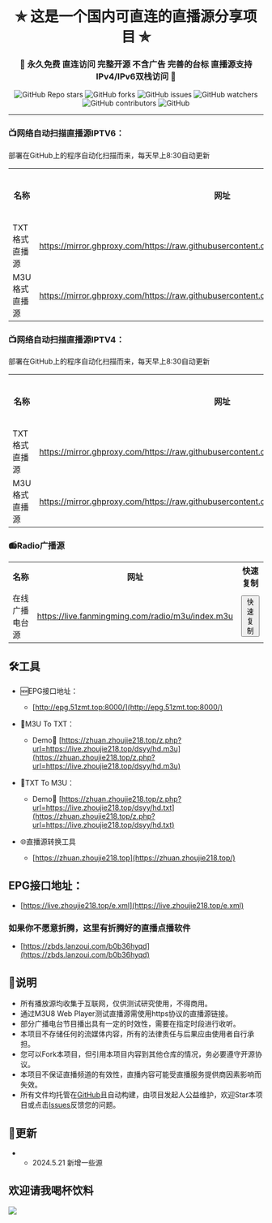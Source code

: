 

<h1 align="center"> ✯ 这是一个国内可直连的直播源分享项目 ✯ </h1>

<h3 align="center">🔕 永久免费 直连访问 完整开源 不含广告 完善的台标 直播源支持IPv4/IPv6双栈访问 🔕</h3>

<p align="center">
<img alt="GitHub Repo stars" src="https://img.shields.io/github/stars/vbskycn/iptv">
<img alt="GitHub forks" src="https://img.shields.io/github/forks/vbskycn/iptv">
<img alt="GitHub issues" src="https://img.shields.io/github/issues/vbskycn/iptv">
<img alt="GitHub watchers" src="https://img.shields.io/github/watchers/vbskycn/iptv">
<img alt="GitHub contributors" src="https://img.shields.io/github/contributors/vbskycn/iptv">
<img alt="GitHub" src="https://img.shields.io/github/license/vbskycn/iptv">
</p>



---

### 📺网络自动扫描直播源IPTV6：

部署在GitHub上的程序自动化扫描而来，每天早上8:30自动更新



<table style="width:100%">
  <tr>
    <th>名称</th>
    <th>网址</th>
    <th>快速复制</th>
  </tr>
  <tr>
    <td>TXT格式直播源</td>
    <td><a href="https://mirror.ghproxy.com/https://raw.githubusercontent.com/vbskycn/iptv6/master/iptv6.txt">https://mirror.ghproxy.com/https://raw.githubusercontent.com/vbskycn/iptv6/master/iptv6.txt</a></td>
    <td><button onclick="copyToClipboard('https://mirror.ghproxy.com/https://raw.githubusercontent.com/vbskycn/iptv6/master/iptv6.txt')">快速复制</button></td>
  </tr>
  <tr>
    <td>M3U格式直播源</td>
    <td><a href="https://mirror.ghproxy.com/https://raw.githubusercontent.com/vbskycn/iptv6/master/iptv6.m3u">https://mirror.ghproxy.com/https://raw.githubusercontent.com/vbskycn/iptv6/master/iptv6.m3u</a></td>
    <td><button onclick="copyToClipboard('https://mirror.ghproxy.com/https://raw.githubusercontent.com/vbskycn/iptv6/master/iptv6.m3u')">快速复制</button></td>
  </tr>
</table>


<script>
function copyToClipboard(text) {
  const input = document.createElement('textarea');
  input.innerHTML = text;
  document.body.appendChild(input);
  input.select();
  document.execCommand('copy');
  document.body.removeChild(input);
  alert('已复制到剪贴板');
}
</script>

### 

### 📺网络自动扫描直播源IPTV4：

部署在GitHub上的程序自动化扫描而来，每天早上8:30自动更新

<table style="width:100%">
  <tr>
    <th>名称</th>
    <th>网址</th>
    <th>快速复制</th>
  </tr>
  <tr>
    <td>TXT格式直播源</td>
    <td><a href="https://mirror.ghproxy.com/https://raw.githubusercontent.com/vbskycn/iptv6/master/iptv4.txt">https://mirror.ghproxy.com/https://raw.githubusercontent.com/vbskycn/iptv6/master/iptv4.txt</a></td>
    <td><button onclick="copyToClipboard('https://mirror.ghproxy.com/https://raw.githubusercontent.com/vbskycn/iptv6/master/iptv4.txt')">快速复制</button></td>
  </tr>
  <tr>
    <td>M3U格式直播源</td>
    <td><a href="https://mirror.ghproxy.com/https://raw.githubusercontent.com/vbskycn/iptv6/master/iptv4.m3u">https://mirror.ghproxy.com/https://raw.githubusercontent.com/vbskycn/iptv6/master/iptv4.m3u</a></td>
    <td><button onclick="copyToClipboard('https://mirror.ghproxy.com/https://raw.githubusercontent.com/vbskycn/iptv6/master/iptv4.m3u')">快速复制</button></td>
  </tr>
</table>


<script>
function copyToClipboard(text) {
  const input = document.createElement('textarea');
  input.innerHTML = text;
  document.body.appendChild(input);
  input.select();
  document.execCommand('copy');
  document.body.removeChild(input);
  alert('已复制到剪贴板');
}
</script>


### 


### 📻Radio广播源

<table style="width:100%">
  <tr>
    <th>名称</th>
    <th>网址</th>
    <th>快速复制</th>
  </tr>
  <tr>
    <td>在线广播电台源</td>
    <td><a href="https://live.fanmingming.com/radio/m3u/index.m3u">https://live.fanmingming.com/radio/m3u/index.m3u</a></td>
    <td><button onclick="copyToClipboard('https://live.fanmingming.com/radio/m3u/index.m3u')">快速复制</button></td>
  </tr>
</table>





## 🛠️工具
- 🆕EPG接口地址：
  -  [http://epg.51zmt.top:8000/](http://epg.51zmt.top:8000/)
- 📄M3U To TXT：
  - Demo🔗 [https://zhuan.zhoujie218.top/z.php?url=https://live.zhoujie218.top/dsyy/hd.m3u](https://zhuan.zhoujie218.top/z.php?url=https://live.zhoujie218.top/dsyy/hd.m3u)
- 📄TXT To M3U：

  - Demo🔗 [https://zhuan.zhoujie218.top/z.php?url=https://live.zhoujie218.top/dsyy/hd.txt](https://zhuan.zhoujie218.top/z.php?url=https://live.zhoujie218.top/dsyy/hd.txt)
- 🌐直播源转换工具
  
  - [https://zhuan.zhoujie218.top](https://zhuan.zhoujie218.top/)

##    

##   **EPG接口地址**：

-  [https://live.zhoujie218.top/e.xml](https://live.zhoujie218.top/e.xml)



###  如果你不愿意折腾，这里有折腾好的直播点播软件

- [https://zbds.lanzoui.com/b0b36hyqd](https://zbds.lanzoui.com/b0b36hyqd)



## 📖说明

- 所有播放源均收集于互联网，仅供测试研究使用，不得商用。
- 通过M3U8 Web Player测试直播源需使用https协议的直播源链接。
- 部分广播电台节目播出具有一定的时效性，需要在指定时段进行收听。
- 本项目不存储任何的流媒体内容，所有的法律责任与后果应由使用者自行承担。
- 您可以Fork本项目，但引用本项目内容到其他仓库的情况，务必要遵守开源协议。
- 本项目不保证直播频道的有效性，直播内容可能受直播服务提供商因素影响而失效。
- 所有文件均托管在[GitHub](https://github.com/vbskycn/iptv)且自动构建，由项目发起人公益维护，欢迎Star本项目或点击[Issues](https://github.com/vbskycn/iptv/issues/new/choose)反馈您的问题。



## 📔更新

- - 2024.5.21  新增一些源



## 欢迎请我喝杯饮料

![](https://cdn.jsdelivr.net/gh/vbskycn/tu@main/img/ds.jpg)
